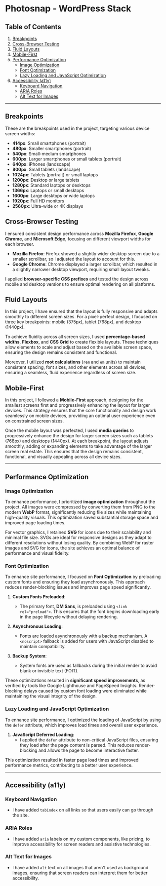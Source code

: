 # Photosnap - WordPress Stack

## Table of Contents
1. [Breakpoints](#breakpoints)
2. [Cross-Browser Testing](#cross-browser-testing)
3. [Fluid Layouts](#fluid-layouts)
4. [Mobile-First](#mobile-first)
5. [Performance Optimization](#performance-optimization)
   - [Image Optimization](#image-optimization)
   - [Font Optimization](#font-optimization)
   - [Lazy Loading and JavaScript Optimization](#lazy-loading-and-javascript-optimization)
6. [Accessibility (a11y)](#accessibility-a11y)
   - [Keyboard Navigation](#keyboard-navigation)
   - [ARIA Roles](#aria-roles)
   - [Alt Text for Images](#alt-text-for-images)

---

## Breakpoints

These are the breakpoints used in the project, targeting various device screen widths:

- **414px**: Small smartphones (portrait)
- **480px**: Smaller smartphones (portrait)
- **540px**: Small-medium smartphones
- **600px**: Larger smartphones or small tablets (portrait)
- **640px**: iPhones (landscape)
- **800px**: Small tablets (landscape)
- **1024px**: Tablets (portrait) or small laptops
- **1200px**: Desktop or large tablets
- **1280px**: Standard laptops or desktops
- **1366px**: Laptops or small desktops
- **1600px**: Large desktops or wide laptops
- **1920px**: Full HD monitors
- **2560px**: Ultra-wide or 4K displays

## Cross-Browser Testing

I ensured consistent design performance across **Mozilla Firefox**, **Google Chrome**, and **Microsoft Edge**, focusing on different viewport widths for each browser.

- **Mozilla Firefox**: Firefox showed a slightly wider desktop screen due to a smaller scrollbar, so I adjusted the layout to account for this.
- **Google Chrome**: Chrome displayed a larger scrollbar, which resulted in a slightly narrower desktop viewport, requiring small layout tweaks.

I applied **browser-specific CSS prefixes** and tested the design across mobile and desktop versions to ensure optimal rendering on all platforms.

## Fluid Layouts

In this project, I have ensured that the layout is fully responsive and adapts smoothly to different screen sizes. For a pixel-perfect design, I focused on three key breakpoints: mobile (375px), tablet (768px), and desktop (1440px). 

To achieve fluidity across all screen sizes, I used **percentage-based widths**, **Flexbox**, and **CSS Grid** to create flexible layouts. These techniques allow elements to scale and adjust based on the available screen space, ensuring the design remains consistent and functional.

Moreover, I utilized **root calculations** (`rem` and `em` units) to maintain consistent spacing, font sizes, and other elements across all devices, ensuring a seamless, fluid experience regardless of screen size.

## Mobile-First

In this project, I followed a **Mobile-First** approach, designing for the smallest screens first and progressively enhancing the layout for larger devices. This strategy ensures that the core functionality and design work seamlessly on mobile devices, providing an optimal user experience even on constrained screen sizes.

Once the mobile layout was perfected, I used **media queries** to progressively enhance the design for larger screen sizes such as tablets (768px) and desktops (1440px). At each breakpoint, the layout adjusts smoothly, adding or expanding elements to take advantage of the larger screen real estate. This ensures that the design remains consistent, functional, and visually appealing across all device sizes.

---

## Performance Optimization

### Image Optimization

To enhance performance, I prioritized **image optimization** throughout the project. All images were compressed by converting them from PNG to the modern **WebP** format, significantly reducing file sizes while maintaining high-quality visuals. This optimization saved substantial storage space and improved page loading times.

For vector graphics, I retained **SVG** for icons due to their scalability and minimal file size. SVGs are ideal for responsive designs as they adapt to different resolutions without losing quality. By combining WebP for raster images and SVG for icons, the site achieves an optimal balance of performance and visual fidelity.

### Font Optimization

To enhance site performance, I focused on **Font Optimization** by preloading custom fonts and ensuring they load asynchronously. This approach reduces render-blocking issues and improves page speed significantly.

1. **Custom Fonts Preloaded**:  
   - The primary font, **DM Sans**, is preloaded using `<link rel="preload">`. This ensures that the font begins downloading early in the page lifecycle without delaying rendering.  

2. **Asynchronous Loading**:  
   - Fonts are loaded asynchronously with a backup mechanism. A `<noscript>` fallback is added for users with JavaScript disabled to maintain compatibility.

3. **Backup System**:  
   - System fonts are used as fallbacks during the initial render to avoid blank or invisible text (FOIT).

These optimizations resulted in **significant speed improvements**, as verified by tools like Google Lighthouse and PageSpeed Insights. Render-blocking delays caused by custom font loading were eliminated while maintaining the visual integrity of the design.

### Lazy Loading and JavaScript Optimization

To enhance site performance, I optimized the loading of JavaScript by using the `defer` attribute, which improves load times and overall user experience.

1. **JavaScript Deferred Loading**:  
   - I applied the `defer` attribute to non-critical JavaScript files, ensuring they load after the page content is parsed. This reduces render-blocking and allows the page to become interactive faster.

This optimization resulted in faster page load times and improved performance metrics, contributing to a better user experience.

---

## Accessibility (a11y)

### Keyboard Navigation

- I have added `tabindex` on all links so that users easily can go through the site.

### ARIA Roles

- I have added `aria` labels on my custom components, like pricing, to improve accessibility for screen readers and assistive technologies.

### Alt Text for Images

- I have added `alt` text on all images that aren't used as background images, ensuring that screen readers can interpret them for better accessibility.
